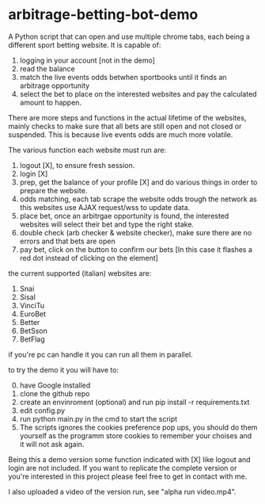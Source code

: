 # arbitrage-betting-bot-demo
A Python script that can open and use multiple chrome tabs, each being a different sport betting website. 
It is capable of: 
  1. logging in your account [not in the demo]
  2. read the balance
  3. match the live events odds betwhen sportbooks until it finds an arbitrage opportunity
  4. select the bet to place on the interested websites and pay the calculated amount to happen. 

There are more steps and functions in the actual lifetime of the websites, mainly checks to make sure that all bets are still open and not closed or suspended. 
This is because live events odds are much more volatile.

The various function each website must run are:
1. logout [X], to ensure fresh session.
2. login [X]
3. prep, get the balance of your profile [X] and do various things in order to prepare the website.
4. odds matching, each tab scrape the website odds trough the network as this websites use AJAX request/wss to update data.
4. place bet, once an arbitrgae opportunity is found, the interested websites will select their bet and type the right stake.
5. double check (arb checker & website checker), make sure there are no errors and that bets are open
6. pay bet, click on the button to confirm our bets [In this case it flashes a red dot instead of clicking on the element]

the current supported (italian) websites are:
  1. Snai
  2. Sisal
  3. VinciTu
  4. EuroBet
  5. Better
  6. BetSson
  7. BetFlag

if you're pc can handle it you can run all them in parallel.

to try the demo it you will have to:

0. have Google installed
1. clone the github repo
2. create an envinroment (optional) and run pip install -r requirements.txt
3. edit config.py
4. run python main.py in the cmd to start the script
5. The scripts ignores the cookies preference pop ups, you should do them yourself as the programm store cookies to remember your choises and it will not ask again.

Being this a demo version some function indicated with [X] like logout and login are not included.
If you want to replicate the complete version or you're interested in this project please feel free to get in contact with me.

I also uploaded a video of the  version run, see "alpha run video.mp4".


